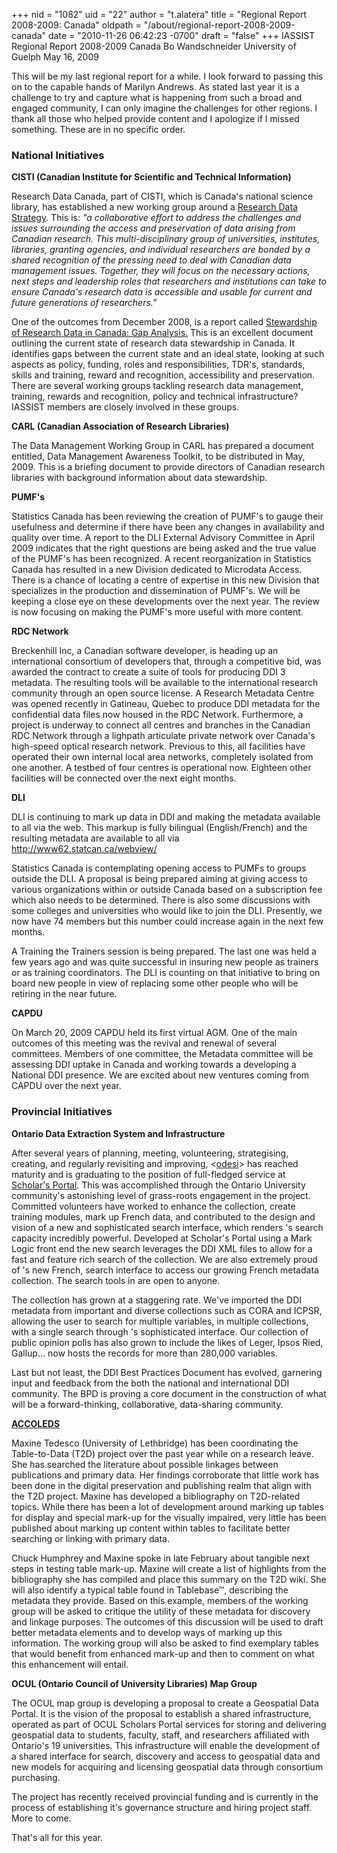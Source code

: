 +++
nid = "1082"
uid = "22"
author = "t.alatera"
title = "Regional Report 2008-2009: Canada"
oldpath = "/about/regional-report-2008-2009-canada"
date = "2010-11-26 06:42:23 -0700"
draft = "false"
+++
IASSIST Regional Report 2008-2009
Canada
Bo Wandschneider
University of Guelph
May 16, 2009

This will be my last regional report for a while. I look forward to
passing this on to the capable hands of Marilyn Andrews. As stated last
year it is a challenge to try and capture what is happening from such a
broad and engaged community, I can only imagine the challenges for other
regions. I thank all those who helped provide content and I apologize if
I missed something. These are in no specific order.

### National Initiatives

**CISTI (Canadian Institute for Scientific and Technical Information)**

Research Data Canada, part of CISTI, which is Canada's national science
library, has established a new working group around a [Research Data
Strategy](http://data-donnees.gc.ca/eng/members.html). This is: *"a
collaborative effort to address the challenges and issues surrounding
the access and preservation of data arising from Canadian research. This
multi-disciplinary group of universities, institutes, libraries,
granting agencies, and individual researchers are bonded by a shared
recognition of the pressing need to deal with Canadian data management
issues. Together, they will focus on the necessary actions, next steps
and leadership roles that researchers and institutions can take to
ensure Canada's research data is accessible and usable for current and
future generations of researchers."*

One of the outcomes from December 2008, is a report called [Stewardship
of Research Data in Canada: Gap
Analysis.](http://data-donnees.gc.ca/eng/about/achievements.html) This
is an excellent document outlining the current state of research data
stewardship in Canada. It identifies gaps between the current state and
an ideal state, looking at such aspects as policy, funding, roles and
responsibilities, TDR's, standards, skills and training, reward and
recognition, accessibility and preservation. There are several working
groups tackling research data management, training, rewards and
recognition, policy and technical infrastructure? IASSIST members are
closely involved in these groups.

**CARL (Canadian Association of Research Libraries)**

The Data Management Working Group in CARL has prepared a document
entitled, Data Management Awareness Toolkit, to be distributed in May,
2009. This is a briefing document to provide directors of Canadian
research libraries with background information about data stewardship.

**PUMF's**

Statistics Canada has been reviewing the creation of PUMF's to gauge
their usefulness and determine if there have been any changes in
availability and quality over time. A report to the DLI External
Advisory Committee in April 2009 indicates that the right questions are
being asked and the true value of the PUMF's has been recognized. A
recent reorganization in Statistics Canada has resulted in a new
Division dedicated to Microdata Access. There is a chance of locating a
centre of expertise in this new Division that specializes in the
production and dissemination of PUMF's. We will be keeping a close eye
on these developments over the next year. The review is now focusing on
making the PUMF's more useful with more content.

**RDC Network**

Breckenhill Inc, a Canadian software developer, is heading up an
international consortium of developers that, through a competitive bid,
was awarded the contract to create a suite of tools for producing DDI 3
metadata. The resulting tools will be available to the international
research community through an open source license. A Research Metadata
Centre was opened recently in Gatineau, Quebec to produce DDI metadata
for the confidential data files now housed in the RDC Network.
Furthermore, a project is underway to connect all centres and branches
in the Canadian RDC Network through a lighpath articulate private
network over Canada's high-speed optical research network. Previous to
this, all facilities have operated their own internal local area
networks, completely isolated from one another. A testbed of four
centres is operational now. Eighteen other facilities will be connected
over the next eight months.

**DLI**

DLI is continuing to mark up data in DDI and making the metadata
available to all via the web. This markup is fully bilingual
(English/French) and the resulting metadata are available to all via
<http://www62.statcan.ca/webview/>

Statistics Canada is contemplating opening access to PUMFs to groups
outside the DLI. A proposal is being prepared aiming at giving access to
various organizations within or outside Canada based on a subscription
fee which also needs to be determined.
There is also some discussions with some colleges and universities who
would like to join the DLI. Presently, we now have 74 members but this
number could increase again in the next few months.

A Training the Trainers session is being prepared. The last one was held
a few years ago and was quite successful in insuring new people as
trainers or as training coordinators. The DLI is counting on that
initiative to bring on board new people in view of replacing some other
people who will be retiring in the near future.

**CAPDU**

On March 20, 2009 CAPDU held its first virtual AGM. One of the main
outcomes of this meeting was the revival and renewal of several
committees. Members of one committee, the Metadata committee will be
assessing DDI uptake in Canada and working towards a developing a
National DDI presence. We are excited about new ventures coming from
CAPDU over the next year.

### Provincial Initiatives

**Ontario Data Extraction System and Infrastructure**

After several years of planning, meeting, volunteering, strategising,
creating, and regularly revisiting and improving,
<[odesi](http://odesi.ca/)> has reached maturity and is graduating to
the position of full-fledged service at [Scholar's
Portal](http://www.scholarsportal.info/). This was accomplished through
the Ontario University community's astonishing level of grass-roots
engagement in the project. Committed volunteers have worked to enhance
the collection, create training modules, mark up French data, and
contributed to the design and vision of a new and sophisticated search
interface, which renders 's search capacity incredibly powerful.
Developed at Scholar's Portal using a Mark Logic front end the new
search leverages the DDI XML files to allow for a fast and feature rich
search of the collection. We are also extremely proud of 's new French,
search interface to access our growing French metadata collection. The
search tools in are open to anyone.

The collection has grown at a staggering rate. We've imported the DDI
metadata from important and diverse collections such as CORA and ICPSR,
allowing the user to search for multiple variables, in multiple
collections, with a single search through 's sophisticated interface.
Our collection of public opinion polls has also grown to include the
likes of Leger, Ipsos Ried, Gallup... now hosts the records for more
than 280,000 variables.

Last but not least, the DDI Best Practices Document has evolved,
garnering input and feedback from the both the national and
international DDI community. The BPD is proving a core document in the
construction of what will be a forward-thinking, collaborative,
data-sharing community.

**[ACCOLEDS](http://datalib.library.ualberta.ca/accoleds/)**

Maxine Tedesco (University of Lethbridge) has been coordinating the
Table-to-Data (T2D) project over the past year while on a research
leave. She has searched the literature about possible linkages between
publications and primary data. Her findings corroborate that little work
has been done in the digital preservation and publishing realm that
align with the T2D project. Maxine has developed a bibliography on
T2D-related topics. While there has been a lot of development around
marking up tables for display and special mark-up for the visually
impaired, very little has been published about marking up content within
tables to facilitate better searching or linking with primary data.

Chuck Humphrey and Maxine spoke in late February about tangible next
steps in testing table mark-up. Maxine will create a list of highlights
from the bibliography she has compiled and place this summary on the T2D
wiki. She will also identify a typical table found in Tablebase™,
describing the metadata they provide. Based on this example, members of
the working group will be asked to critique the utility of these
metadata for discovery and linkage purposes. The outcomes of this
discussion will be used to draft better metadata elements and to develop
ways of marking up this information. The working group will also be
asked to find exemplary tables that would benefit from enhanced mark-up
and then to comment on what this enhancement will entail.

**OCUL (Ontario Council of University Libraries) Map Group**

The OCUL map group is developing a proposal to create a Geospatial Data
Portal. It is the vision of the proposal to establish a shared
infrastructure, operated as part of OCUL Scholars Portal services for
storing and delivering geospatial data to students, faculty, staff, and
researchers affiliated with Ontario's 19 universities. This
infrastructure will enable the development of a shared interface for
search, discovery and access to geospatial data and new models for
acquiring and licensing geospatial data through consortium purchasing.

The project has recently received provincial funding and is currently in
the process of establishing it's governance structure and hiring project
staff. More to come.

That's all for this year.
